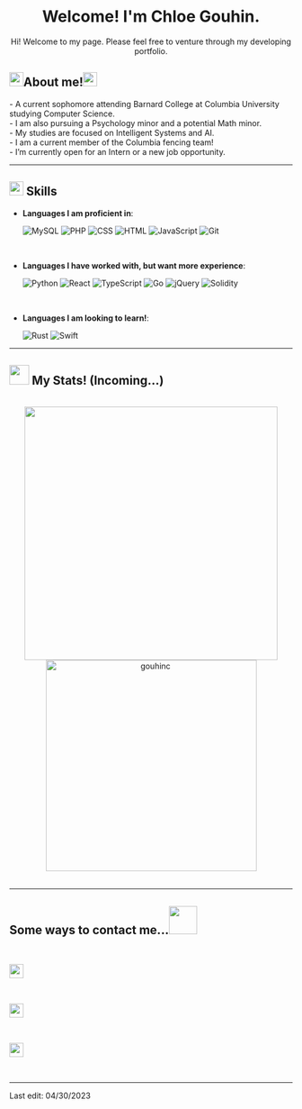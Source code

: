 <!--
**gouhinc/gouhinc** is a ✨ _special_ ✨ repository because its `README.md` (this file) appears on your GitHub profile.

Here are some ideas to get you started:

- 🔭 I’m currently working on ...
- 👯 I’m looking to collaborate on ...
- 🤔 I’m looking for help with ...
- 💬 Ask me about ...
- 😄 Pronouns: ...
- ⚡ Fun fact: ...
-->

<h1 align="center"><b>Welcome! I'm Chloe Gouhin.</b></h1>

<p align='center'>
	Hi! Welcome to my page. Please feel free to venture through my developing portfolio.
<p/>

## <img src="https://media.giphy.com/media/Vf3ZKdillTMOOaOho0/giphy.gif" width ="25"><b>About me!</b><img src="https://media.giphy.com/media/Vf3ZKdillTMOOaOho0/giphy.gif" width ="25">

<p>
	- A current sophomore attending Barnard College at Columbia University studying Computer Science. <br>
	- I am also pursuing a Psychology minor and a potential Math minor. <br>
	- My studies are focused on Intelligent Systems and AI. <br>
	- I am a current member of the Columbia fencing team! <br>
	- I’m currently open for an Intern or a new job opportunity.
</p>

<hr>

## <img src="https://media.giphy.com/media/ksE9feSa2b4V2GYwY4/giphy.gif" width ="25"><b> Skills</b>

<p align="center">

- **Languages I am proficient in**:

	![MySQL](https://img.shields.io/badge/MySQL-4c7b9d.svg?style=for-the-badge&logo=mysql&logoColor=white)
	![PHP](https://img.shields.io/badge/php-7A86B8.svg?style=for-the-badge&logo=php&logoColor=white)
	![CSS](https://img.shields.io/badge/CSS3-2196F3.svg?style=for-the-badge&logo=CSS3&logoColor=white)
	![HTML](https://img.shields.io/badge/HTML-E54D27.svg?style=for-the-badge&logo=HTML5&logoColor=white)
	![JavaScript](https://img.shields.io/badge/JavaScript-FFDF00.svg?style=for-the-badge&logo=javascript&logoColor=black)
	![Git](https://img.shields.io/badge/Git-E84E32.svg?style=for-the-badge&logo=git&logoColor=white)

<br>

- **Languages I have worked with, but want more experience**:

	![Python](https://img.shields.io/badge/Python%20-%2314354C.svg?style=for-the-badge&logo=python&logoColor=white)
	![React](https://img.shields.io/badge/React-5FD3F3.svg?style=for-the-badge&logo=react&logoColor=black)
	![TypeScript](https://img.shields.io/badge/TypeScript-2F74C0.svg?style=for-the-badge&logo=typescript&logoColor=white)
	![Go](https://img.shields.io/badge/Go-09A7D0.svg?style=for-the-badge&logo=go&logoColor=white)
	![jQuery](https://img.shields.io/badge/jQuery-75D0F7.svg?style=for-the-badge&logo=jquery&logoColor=black)
	![Solidity](https://img.shields.io/badge/solidity-1C1C1C.svg?style=for-the-badge&logo=solidity&logoColor=white)

<br>	

- **Languages I am looking to learn!**:

	![Rust](https://img.shields.io/badge/Rust-F04F12.svg?style=for-the-badge&logo=rust&logoColor=white)
	![Swift](https://img.shields.io/badge/Swift-EB6539.svg?style=for-the-badge&logo=Swift&logoColor=white)
	
</p>

<hr>

## <img src="https://media.giphy.com/media/LcVGi2AGaU6Pj9Z0l4/giphy.gif" width="35"><b> My Stats! (Incoming...) </b>

<br>

<div align="center">

<a href="https://github.com/gouhinc">
  <img src="https://github-readme-stats.vercel.app/api?username=gouhinc&include_all_commits=true&count_private=true&show_icons=true&theme=swift" width="450"/>

<br>

  <img src="https://github-readme-stats.vercel.app/api/top-langs?username=gouhinc&show_icons=true&locale=en&layout=compact&theme=swift" width="375"  alt="gouhinc"/>
</a>
	
</div>

<br>

<hr>

## <b>Some ways to contact me...</b><img src="https://media.giphy.com/media/3ohzdVzWCL4YgCcXp6/giphy.gif" width ="50">
<br>
	
<div align='left'>

<a href="https://www.linkedin.com/in/chloe-gouhin-6874051b1"><img src="https://img.shields.io/badge/linkedin: Chloe Gouhin-%230077B5.svg?&style=for-the-badge&logo=linkedin&logoColor=white" height=25></a>

<br>

<a href="mailto:cgouhin5683@gmail.com?subject=%20Hello%20from%20Github!"><img src="https://img.shields.io/badge/Gmail:cgouhin5683@gmail.com-D74F43.svg?style=for-the-badge&logo=gmail&logoColor=white" height=25></a>

<br>

<a href="mailto:cgouhin@hotmail.com?subject=%20Hello%20from%20Github!"><img src="https://img.shields.io/badge/Outlook: cgouhin@hotmail.com-1D6DB1.svg?style=for-the-badge&logo=microsoftoutlook&logoColor=white" height=25></a>

</div>

<br>
	
<hr>

Last edit: 04/30/2023
